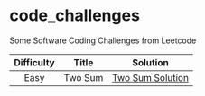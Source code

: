 # code_challenges
Some Software Coding Challenges from Leetcode


| Difficulty | Title | Solution |
| :--------: | :---: | :---: |
| Easy | Two Sum | [Two Sum Solution](https://github.com/y0dev/code_challenges/Easy/Javascript/two_sum.js) |